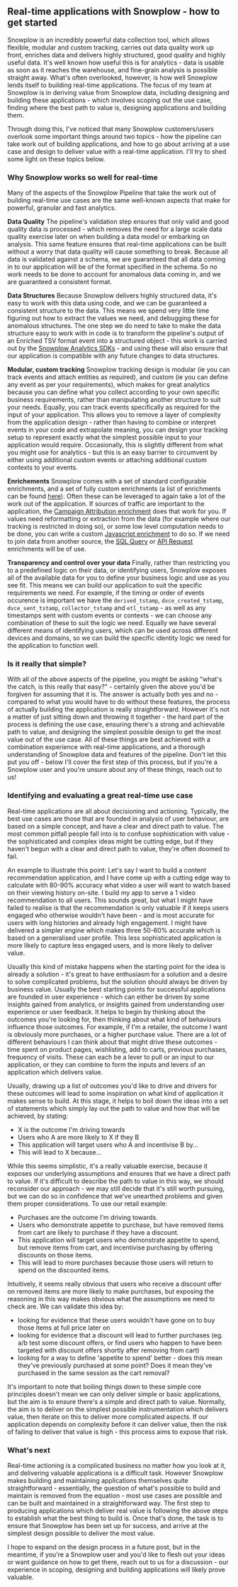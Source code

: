 ## Real-time applications with Snowplow - how to get started

Snowplow is an incredibly powerful data collection tool, which allows flexible, modular and custom tracking, carries out data quality work up front, enriches data and delivers highly structured, good quality and highly useful data. It's well known how useful this is for analytics - data is usable as soon as it reaches the warehouse, and fine-grain analysis is possible straight away. What's often overlooked, however, is how well Snowplow lends itself to building real-time applications. The focus of my team at Snowplow is in deriving value from Snowplow data, including designing and building these applications -  which involves scoping out the use case, finding where the best path to value is, designing applications and building them.

Through doing this, I've noticed that many Snowplow customers/users overlook some important things around two topics - how the pipeline can take work out of building applications, and how to go about arriving at a use case and design to deliver value with a real-time application. I'll try to shed some light on these topics below.

### Why Snowplow works so well for real-time

Many of the aspects of the Snowplow Pipeline that take the work out of building real-time use cases are the same well-known aspects that make for powerful, granular and fast analytics.

**Data Quality**
The pipeline's validation step ensures that only valid and good quality data is processed - which removes the need for a large scale data quality exercise later on when building a data model or embarking on analysis. This same feature ensures that real-time applications can be built without a worry that data quality will cause something to break. Because all data is validated against a schema, we are guaranteed that all data coming in to our application will be of the format specified in the schema. So no work needs to be done to account for anomalous data coming in, and we are guaranteed a consistent format.

**Data Structures**
Because Snowplow delivers highly structured data, it's easy to work with this data using code, and we can be guaranteed a consistent structure to the data. This means we spend very little time figuring out how to extract the values we need, and debugging these for anomalous structures. The one step we do need to take to make the data structure easy to work with in code is to transform the pipeline's output of an Enriched TSV format event into a structured object - this work is carried out by the [Snowplow Analytics SDKs](https://github.com/snowplow/snowplow/wiki/Snowplow-Analytics-SDK) - and using these will also ensure that our application is compatible with any future changes to data structures.

**Modular, custom tracking**
Snowplow tracking design is modular (ie you can track events and attach entities as required), and custom (ie you can define any event as per your requirements), which makes for great analytics because you can define what you collect according to your own specific business requirements, rather than manipulating another structure to suit your needs. Equally, you can track events specifically as required for the input of your application. This allows you to remove a layer of complexity from the application design - rather than having to combine or interpret events in your code and extrapolate meaning, you can design your tracking setup to represent exactly what the simplest possible input to your application would require. Occasionally, this is slightly different from what you might use for analytics - but this is an easy barrier to circumvent by either using additional custom events or attaching additional custom contexts to your events.

**Enrichements**
Snowplow comes with a set of standard configurable enrichments, and a set of fully custom enrichments (a list of enrichments can be found [here](https://github.com/snowplow/snowplow/wiki/Configurable-enrichments)). Often these can be leveraged to again take a lot of the work out of the application. If sources of traffic are important to the application, the [Campaign Attribution enrichment](https://github.com/snowplow/snowplow/wiki/Campaign-attribution-enrichment) does that work for you. If values need reformatting or extraction from the data (for example where our tracking is restricted in doing so), or some low level computation needs to be done, you can write a custom [Javascript enrichment](https://github.com/snowplow/snowplow/wiki/JavaScript-script-enrichment) to do so. If we need to join data from another source, the [SQL Query](https://github.com/snowplow/snowplow/wiki/SQL-Query-enrichment) or [API Request](https://github.com/snowplow/snowplow/wiki/API-Request-enrichment) enrichments will be of use.

**Transparency and control over your data**
Finally, rather than restricting you to a predefined logic on their data, or identifying users, Snowplow exposes all of the available data for you to define your business logic and use as you see fit. This means we can build our application to suit the specific requirements we need. For example, if the timing or order of events occurence is important we have the `derived_tstamp`, `dvce_created_tstamp`, `dvce_sent_tstamp`, `collector_tstamp` and `etl_tstamp` - as well as any timestamps sent with custom events or contexts - we can choose any combination of these to suit the logic we need. Equally we have several different means of identifying users, which can be used across different devices and domains, so we can build the specific identity logic we need for the application to function well.

### Is it really that simple?

With all of the above aspects of the pipeline, you might be asking "what's the catch, is this really that easy?" - certainly given the above you'd be forgiven for assuming that it is. The answer is actually both yes and no - compared to what you would have to do without these features, the process of actually building the application is really straightforward. However it's not a matter of just sitting down and throwing it together - the hard part of the process is defining the use case, ensuring there's a strong and achievable path to value, and designing the simplest possible design to get the most value out of the use case. All of these things are best achieved with a combination experience with real-time applications, and a thorough understanding of Snowplow data and features of the pipeline. Don't let this put you off - below I'll cover the first step of this process, but if you're a Snowplow user and you're unsure about any of these things, reach out to us!


### Identifying and evaluating a great real-time use case

Real-time applications are all about decisioning and actioning. Typically, the best use cases are those that are founded in analysis of user behaviour, are based on a simple concept, and have a clear and direct path to value. The most common pitfall people fall into is to confuse sophistication with value - the sophisticated and complex ideas might be cutting edge, but if they haven't begun with a clear and direct path to value, they're often doomed to fail.

An example to illustrate this point: Let's say I want to build a content recommendation application, and I have come up with a cutting edge way to calculate with 80-90% accuracy what video a user will want to watch based on their viewing history on-site. I build my app to serve a 1 video recommendation to all users. This sounds great, but what I might have failed to realise is that the recommendation is only valuable if it keeps users engaged who otherwise wouldn't have been - and is most accurate for users with long histories and already high engagement. I might have delivered a simpler engine which makes three 50-60% accurate which is based on a generalised user profile. This less sophisticated application is more likely to capture less engaged users, and is more likely to deliver value.

Usually this kind of mistake happens when the starting point for the idea is already a solution - it's great to have enthusiasm for a solution and a desire to solve complicated problems, but the solution should always be driven by business value. Usually the best starting points for successful applications are founded in user experience - which can either be driven by some insights gained from analytics, or insights gained from understanding user experience or user feedback. It helps to begin by thinking about the outcomes you're looking for, then thinking about what kind of behaviours influence those outcomes. For example, if I'm a retailer, the outcome I want is obviously more purchases, or a higher purchase value. There are a lot of different behaviours I can think about that might drive these outcomes - time spent on product pages, wishlisting, add to carts, previous purchases, frequency of visits. These can each be a lever to pull or an input to our application, or they can combine to form the inputs and levers of an application which delivers value.

Usually, drawing up a list of outcomes you'd like to drive and drivers for these outcomes will lead to some inspiration on what kind of application it makes sense to build. At this stage, it helps to boil down the ideas into a set of statements which simply lay out the path to value and how that will be achieved, by stating:

- X is the outcome I'm driving towards
- Users who A are more likely to X if they B
- This application will target users who A and incentivise B by...
- This will lead to X because...

While this seems simplistic, it's a really valuable exercise, because it exposes our underlying assumptions and ensures that we have a direct path to value. If it's difficult to describe the path to value in this way, we should reconsider our approach - we may still decide that it's still worth pursuing, but we can do so in confidence that we've unearthed problems and given them proper considerations. To use our retail example:

- Purchases are the outcome I'm driving towards.
- Users who demonstrate appetite to purchase, but have removed items from cart are likely to purchase if they have a discount.
- This application will target users who demonstrate appetite to spend, but remove items from cart, and incentivise purchasing by offering discounts on those items.
- This will lead to more purchases because those users will return to spend on the discounted items.

Intuitively, it seems really obvious that users who receive a discount offer on removed items are more likely to make purchases, but exposing the reasoning in this way makes obvious what the assumptions we need to check are. We can validate this idea by:

- looking for evidence that these users wouldn't have gone on to buy those items at full price later on
- looking for evidence that a discount will lead to further purchases (eg. a/b test some discount offers, or find users who happen to have been targeted with discount offers shortly after removing from cart)
- looking for a way to define 'appetite to spend' better - does this mean they've previously purchased at some point? Does it mean they've purchased in the same session as the cart removal?

It's important to note that boiling things down to these simple core principles doesn't mean we can only deliver simple or basic applications, but the aim is to ensure there's a simple and direct path to value. Normally, the aim is to deliver on the simplest possible instrumentation which delivers value, then iterate on this to deliver more complicated aspects. If our application depends on complexity before it can deliver value, then the risk of failing to deliver that value is high - this process aims to expose that risk.

### What's next

Real-time actioning is a complicated business no matter how you look at it, and delivering valuable applications is a difficult task. However Snowplow makes building and maintaining applications themselves quite straightforward - essentially, the question of what's possible to build and maintain is removed from the equation - most use cases are possible and can be built and maintained in a straightforward way. The first step to producing applications which deliver real value is following the above steps to establish what the best thing to build is. Once that's done, the task is to ensure that Snowplow has been set up for success, and arrive at the simplest design possible to deliver the most value.

I hope to expand on the design process in a future post, but in the meantime, if you're a Snowplow user and you'd like to flesh out your ideas or want guidance on how to get there, reach out to us for a discussion - our experience in scoping, designing and building applications will likely prove valuable.
